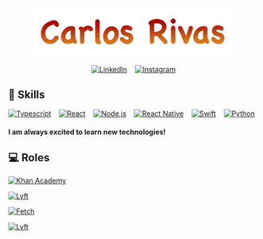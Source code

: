 <div align="center">

<img src="./assets/name.png" width=405>

[![LinkedIn](https://img.shields.io/badge/LinkedIn-0077B5?style=for-the-badge&logo=linkedin&logoColor=white&color=blue)](https://www.linkedin.com/in/RivasCVA/)
&nbsp;&nbsp;
[![Instagram](https://img.shields.io/badge/Instagram-E4405F?style=for-the-badge&logo=instagram&logoColor=white&color=red)](https://www.instagram.com/rivascarlosva/)

</div>

<div align="left">

## :rocket: Skills

[![Typescript](https://img.shields.io/badge/TypeScript-007ACC?style=for-the-badge&logo=typescript&logoColor=white)](#)
&nbsp;&nbsp;
[![React](https://img.shields.io/badge/React-20232A?style=for-the-badge&logo=react&logoColor=61DAFB&color=44525B)](#)
&nbsp;&nbsp;
[![Node.js](https://img.shields.io/badge/Node.js-43853D?style=for-the-badge&logo=node.js&logoColor=white)](#)
&nbsp;&nbsp;
[![React Native](https://img.shields.io/badge/React_Native-20232A?style=for-the-badge&logo=react&logoColor=61DAFB&color=44525B)](#)
&nbsp;&nbsp;
[![Swift](https://img.shields.io/badge/Swift-FA7343?style=for-the-badge&logo=swift&logoColor=white)](#)
&nbsp;&nbsp;
[![Python](https://img.shields.io/badge/Python-14354C?style=for-the-badge&logo=python&logoColor=white&color=yellow)](#)

#### I am always excited to learn new technologies!

## :computer: Roles

[![Khan Academy](https://img.shields.io/badge/Khan_Academy-SWE_Intern-F0F0F0?style=for-the-badge&logo=KhanAcademy&logoColor=white&labelColor=%2314BF96)](https://www.khanacademy.org/)

[![Lyft](https://img.shields.io/badge/Lyft-SWE_Intern-F0F0F0?style=for-the-badge&logo=Lyft&logoColor=white&labelColor=fC72CF)](https://www.lyft.com/)

[![Fetch](https://img.shields.io/badge/Fetch-SWE-F0F0F0?style=for-the-badge&labelColor=F60)](https://www.fetch.com/)

[![Lyft](https://img.shields.io/badge/Lyft-SWE-F0F0F0?style=for-the-badge&logo=Lyft&logoColor=white&labelColor=fC72CF)](https://www.lyft.com/)

</div>
